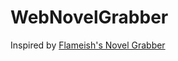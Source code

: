 # WebNovelGrabber
Inspired by [Flameish's Novel Grabber](https://github.com/Flameish/Novel-Grabber)
